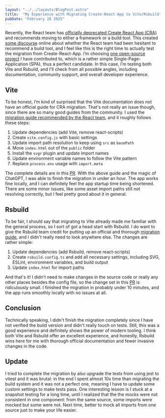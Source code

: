 ```yaml
---
layout: "../../layouts/BlogPost.astro"
title:  "My Experience with Migrating Create-React-App to Vite/Rsbuild"
pubDate: "February 20 2025"
---
```


Recently, the React team has [officially deprecated Create React App (CRA)](https://react.dev/blog/2025/02/14/sunsetting-create-react-app) and recommends moving to either a framework or a build tool. This created [some discourse](https://x.com/youyuxi/status/1891721924197351497) online about whether the React team had been hesitant to recommend a build tool, and I feel like this is the right time to actually test the migration from Create-React-App. I’m choosing [one open-source project](https://github.com/aqualinkorg/aqualink-app) I have contributed to, which is a rather simple Single-Page-Application (SPA), thus a perfect candidate. In this case, I’m testing both Vite and Rsbuild, and I'll check from all possible angles, including documentation, community support, and overall developer experience.

## Vite

To be honest, I’m kind of surprised that the Vite documentation does not have an official guide for CRA migration. That's not really an issue though, since there are so many good guides from the community. I used the [migration guide recommended by the React team](https://www.robinwieruch.de/vite-create-react-app/), and it roughly follows these steps:

1. Update dependencies (add Vite, remove react-scripts)
2. Create `vite.config.js` with basic settings
3. Update import path resolution to keep using `src` as `basePath`
4. Move `index.html` out of the `public` folder
5. Install the `svgr` plugin and update import names
6. Update environment variable names to follow the Vite pattern
7. Replace `process.env` usage with `import.meta`

The complete details are in this [PR](https://github.com/aqualinkorg/aqualink-app/pull/1101). With the above guide and the magic of ChatGPT, I was able to finish the migration in under an hour. The app works fine locally, and I can definitely feel the app startup time being shortened. There are some minor issues, like some asset import paths still not resolving correctly, but I feel pretty good about it in general.

## Rsbuild

To be fair, I should say that migrating to Vite already made me familiar with the general process, so I sort of got a head start with Rsbuild. I do want to give the Rsbuild team credit for putting up an official and thorough [migration guide](https://rsbuild.dev/guide/migration/cra), and I didn't really need to look anywhere else. The changes are rather simple:

1. Update dependencies (add Rsbuild, remove react-scripts)
2. Create `rsbuild.config.ts` and add all necessary settings, including SVG, ESLint, environment variables, and build output
3. Update `index.html` for import paths

And that's it! I didn't need to make changes in the source code or really any other places besides the config file, so the change set in this [PR](https://github.com/aqualinkorg/aqualink-app/pull/1102) is ridiculously small. I finished the migration in probably under 10 minutes, and the app runs smoothly locally with no issues at all.

## Conclusion

Technically speaking, I didn't finish the migration completely since I have not verified the build version and didn't really touch on tests. Still, this was a good experience and definitely shows the power of modern tooling. I think both Vite and Rsbuild offer an excellent experience, and honestly, Rsbuild wins here for me with thorough official documentation and fewer invasive changes in the code.

## Update 

I tried to complete the migration by also upgrade the tests from using jest to vitest and it was brutal: in the end I spent almost 10x time than migrating the build system and it was not a perfect one, meaning I have to update some custom settings to make tests pass. One interesting lesson is I stuck at a snapshot testing for a long time, until I realized that the the mocks were not consistent in one component: from the same source, some imports were mocked but some were not. Next time, better to mock all imports from one source just to make your life easier.